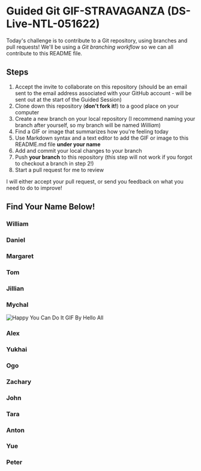 # Guided Git GIF-STRAVAGANZA (DS-Live-NTL-051622)

Today's challenge is to contribute to a Git repository, using branches and pull requests! We'll be using a *Git branching workflow* so we can all contribute to this README file.

## Steps

1. Accept the invite to collaborate on this repository (should be an email sent to the email address associated with your GitHub account - will be sent out at the start of the Guided Session)
2. Clone down this repository (**don't fork it!**) to a good place on your computer
3. Create a new branch on your local repository (I recommend naming your branch after yourself, so my branch will be named _William_)
4. Find a GIF or image that summarizes how you're feeling today
5. Use Markdown syntax and a text editor to add the GIF or image to this README.md file **under your name**
6. Add and commit your local changes to your branch
7. Push **your branch** to this repository (this step will not work if you forgot to checkout a branch in step 2!)
8. Start a pull request for me to review

I will either accept your pull request, or send you feedback on what you need to do to improve!

## Find Your Name Below!

### William

### Daniel

### Margaret

### Tom

### Jillian

### Mychal
![Happy You Can Do It GIF By Hello All](https://media.giphy.com/media/uLgd9dOYWpnu5WkShY/giphy.gif)
### Alex

### Yukhai

### Ogo

### Zachary

### John

### Tara

### Anton

### Yue

### Peter
